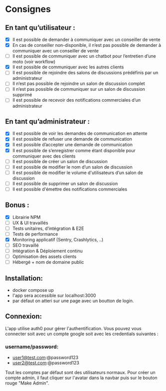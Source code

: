# Consignes

## En tant qu’utilisateur :
-[X] Il est possible de demander à communiquer avec un conseiller de vente
-[X] En cas de conseiller non-disponible, il n’est pas possible de demander à communiquer avec un
conseiller de vente
-[ ] Il est possible de communiquer avec un chatbot pour l’entretien d’une moto (voir workflow)
-[X] Il est possible de communiquer avec les autres clients
-[ ] Il est possible de rejoindre des salons de discussions prédéfinis par un administrateur
-[ ] Il n’est pas possible de rejoindre un salon de discussion complet
-[ ] Il n’est pas possible de communiquer sur un salon de discussion supprimé
-[ ] Il est possible de recevoir des notifications commerciales d’un administrateur
## En tant qu’administrateur :
-[X] Il est possible de voir les demandes de communication en attente
-[X] Il est possible de refuser une demande de communication
-[X] Il est possible d’accepter une demande de communication
-[X] Il est possible de s’enregistrer comme étant disponible pour communiquer avec des clients
-[ ] Il est possible de créer un salon de discussion
-[ ] Il est possible de modifier le nom d’un salon de discussion
-[ ] Il est possible de modifier le volume d'utilisateurs d’un salon de discussion
-[ ] Il est possible de supprimer un salon de discussion
-[ ] Il est possible d'émettre des notifications commerciales

## Bonus :
-[X] Librairie NPM
-[ ] UX & UI travaillés
-[ ] Tests unitaires, d’intégration & E2E
-[ ] Tests de performance
-[X] Monitoring applicatif (Sentry, Crashlytics, ..)
-[ ] SEO travaillé
-[ ] Intégration & Déploiement continu
-[ ] Optimisation des assets clients
-[ ] Hébergé + nom de domaine public

## Installation:

- docker compose up
- l'app sera accessible sur localhost:3000
- par défaut on atteri sur une page avec un boutton de login.

## Connexion:

L'app utilise auth0 pour gérer l'authentification. Vous pouvez vous connecter soit avec un compte google soit avec les credentials suivantes :

### username/password:
-   user1@test.com:@password123
-   user2@test.com:@password123

Tout les comptes par défaut sont des utilisateurs normaux. Pour créer un compte admin, il faut cliquer sur l'avatar dans la navbar puis sur le bouton rouge "Make Admin".